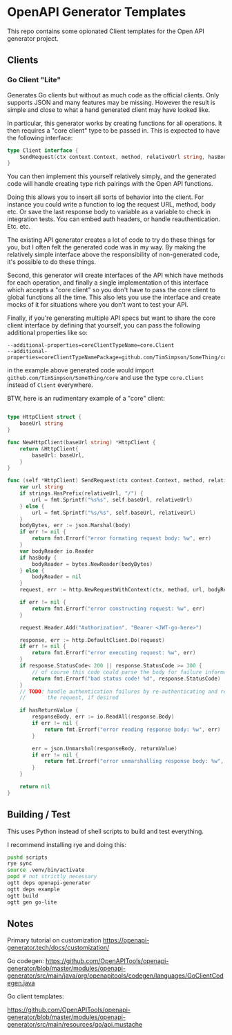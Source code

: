 # OpenAPI Generator Templates

This repo contains some opionated Client templates for the Open API generator project.

## Clients

### Go Client "Lite"

Generates Go clients but without as much code as the official clients.
Only supports JSON and many features may be missing. However the result is simple and close to what a hand generated client may have looked like.

In particular, this generator works by creating functions for all operations. It then requires a "core client" type to be passed in. This is expected to have the following interface:

```go
type Client interface {
	SendRequest(ctx context.Context, method, relativeUrl string, hasBody bool, body interface{}, hasReturnValue bool, returnValue interface{}) error
}
```

You can then implement this yourself relatively simply, and the generated code will handle creating type rich pairings with the Open API functions.

Doing this allows you to insert all sorts of behavior into the client. For instance you could write a function to log the request URL, method, body etc. Or save the last response body to variable as a variable to check in integration tests. You can embed auth headers, or handle reauthentication. Etc. etc.

The existing API generator creates a lot of code to try do these things for you, but I often felt the generated code was in my way. By making the relatively simple interface above the responsibility of non-generated code, it's possible to do these things.

Second, this generator will create interfaces of the API which have methods for each operation, and finally a single implementation of this interface which accepts a "core client" so you don't have to pass the core client to global functions all the time. This also lets you use the interface and create mocks of it for situations where you don't want to test your API.

Finally, if you're generating multiple API specs but want to share the core client interface by defining that yourself, you can pass the following additional properties like so:

```
--additional-properties=coreClientTypeName=core.Client
--additional-properties=coreClientTypeNamePackage=github.com/TimSimpson/SomeThing/core
```

in the example above generated code would import `github.com/TimSimpson/SomeThing/core` and use the type `core.Client` instead of `Client` everywhere.

BTW, here is an rudimentary example of a "core" client:

```go

type HttpClient struct {
	baseUrl string
}

func NewHttpClient(baseUrl string) *HttpClient {
	return &HttpClient{
		baseUrl: baseUrl,
	}
}

func (self *HttpClient) SendRequest(ctx context.Context, method, relativeUrl string, hasBody bool, body interface{}, hasReturnValue bool, returnValue interface{}) error {
	var url string
	if strings.HasPrefix(relativeUrl, "/") {
		url = fmt.Sprintf("%s%s", self.baseUrl, relativeUrl)
	} else {
		url = fmt.Sprintf("%s/%s", self.baseUrl, relativeUrl)
	}
	bodyBytes, err := json.Marshal(body)
	if err != nil {
		return fmt.Errorf("error formating request body: %w", err)
	}
	var bodyReader io.Reader
	if hasBody {
		bodyReader = bytes.NewReader(bodyBytes)
	} else {
		bodyReader = nil
	}
	request, err := http.NewRequestWithContext(ctx, method, url, bodyReader)

	if err != nil {
		return fmt.Errorf("error constructing request: %w", err)
	}

	request.Header.Add("Authorization", "Bearer <JWT-go-here>")

	response, err := http.DefaultClient.Do(request)
	if err != nil {
		return fmt.Errorf("error executing request: %w", err)
	}
	if response.StatusCode< 200 || response.StatusCode >= 300 {
		// of course this code could parse the body for failure information
		return fmt.Errorf("bad status code! %d", response.StatusCode)
	}
    // TODO: handle authentication failures by re-authenticating and repeatng
    //       the request, if desired

	if hasReturnValue {
		responseBody, err := io.ReadAll(response.Body)
		if err != nil {
			return fmt.Errorf("error reading response body: %w", err)
		}

		err = json.Unmarshal(responseBody, returnValue)
		if err != nil {
			return fmt.Errorf("error unmarshalling response body: %w", err)
		}
	}

	return nil
}

```


## Building / Test

This uses Python instead of shell scripts to build and test everything.

I recommend installing rye and doing this:

```bash
pushd scripts
rye sync
source .venv/bin/activate
popd # not strictly necessary
ogtt deps openapi-generator
ogtt deps example
ogtt build
ogtt gen go-lite
```

## Notes

Primary tutorial on customization
https://openapi-generator.tech/docs/customization/

Go codegen:
https://github.com/OpenAPITools/openapi-generator/blob/master/modules/openapi-generator/src/main/java/org/openapitools/codegen/languages/GoClientCodegen.java

Go client templates:

https://github.com/OpenAPITools/openapi-generator/blob/master/modules/openapi-generator/src/main/resources/go/api.mustache